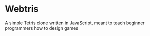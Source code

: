 # Webtris
A simple Tetris clone written in JavaScript, meant to teach beginner programmers how to design games
